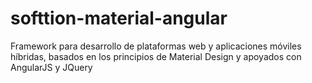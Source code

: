 # softtion-material-angular
Framework para desarrollo de plataformas web y aplicaciones móviles híbridas, basados en los principios de Material Design y apoyados con AngularJS y JQuery 
